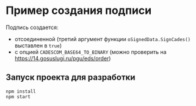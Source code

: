 
Пример создания подписи
========================

Подпись создается:  
- отсоединенной (третий аргумент функции `oSignedData.SignCades()` выставлен в `true`)
- с опцией `CADESCOM_BASE64_TO_BINARY` (можно проверить на https://14.gosuslugi.ru/pgu/eds/order)


Запуск проекта для разработки
-----------------------------

```
npm install
npm start
```